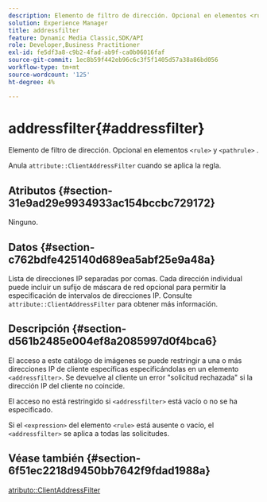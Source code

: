 ```yaml
---
description: Elemento de filtro de dirección. Opcional en elementos <rule> y <pathrule> .
solution: Experience Manager
title: addressfilter
feature: Dynamic Media Classic,SDK/API
role: Developer,Business Practitioner
exl-id: fe5df3a8-c9b2-4fad-ab9f-ca0b06016faf
source-git-commit: 1ec8b59f442eb96c6c3f5f1405d57a38a86bd056
workflow-type: tm+mt
source-wordcount: '125'
ht-degree: 4%

---
```


# addressfilter{#addressfilter}

Elemento de filtro de dirección. Opcional en elementos `<rule>` y `<pathrule>` .

Anula `attribute::ClientAddressFilter` cuando se aplica la regla.

## Atributos {#section-31e9ad29e9934933ac154bccbc729172}

Ninguno.

## Datos {#section-c762bdfe425140d689ea5abf25e9a48a}

Lista de direcciones IP separadas por comas. Cada dirección individual puede incluir un sufijo de máscara de red opcional para permitir la especificación de intervalos de direcciones IP. Consulte `attribute::ClientAddressFilter` para obtener más información.

## Descripción {#section-d561b2485e004ef8a2085997d0f4bca6}

El acceso a este catálogo de imágenes se puede restringir a una o más direcciones IP de cliente específicas especificándolas en un elemento `<addressfilter>`. Se devuelve al cliente un error &quot;solicitud rechazada&quot; si la dirección IP del cliente no coincide.

El acceso no está restringido si `<addressfilter>` está vacío o no se ha especificado.

Si el `<expression>` del elemento `<rule>` está ausente o vacío, el `<addressfilter>` se aplica a todas las solicitudes.

## Véase también {#section-6f51ec2218d9450bb7642f9fdad1988a}

[atributo::ClientAddressFilter](../../../../../is-api/image-catalog/image-serving-api-ref/c-image-catalog-reference/c-attributes-reference/r-clientaddressfilter.md#reference-7000c1f77b134462a1f06b733f29ba68)
